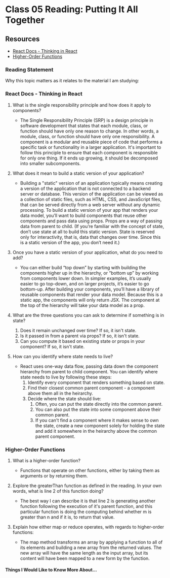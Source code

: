 # Class 05 Reading: Putting It All Together

## Resources

* [React Docs - Thinking in React](https://react.dev/learn/thinking-in-react)
* [Higher-Order Functions](https://eloquentjavascript.net/05_higher_order.html#h_xxCc98lOBK)

### Reading Statement

Why this topic matters as it relates to the material I am studying:


### React Docs - Thinking in React

1. What is the single responsibility principle and how does it apply to components?

   * The Single Responsibility Principle (SRP) is a design principle in software development that states that each module, class, or function should have only one reason to change. In other words, a module, class, or function should have only one responsibility. A component is a modular and reusable piece of code that performs a specific task or functionality in a larger application. It's important to follow this principle to ensure that each component is responsible for only one thing. If it ends up growing, it should be decomposed into smaller subcomponents.

2. What does it mean to build a static version of your application?

   * Building a "static" version of an application typically means creating a version of the application that is not connected to a backend server or database. This version of the application can be viewed as a collection of static files, such as HTML, CSS, and JavaScript files, that can be served directly from a web server without any dynamic processing. To build a static version of your app that renders your data model, you’ll want to build components that reuse other components and pass data using props. Props are a way of passing data from parent to child. (If you’re familiar with the concept of state, don’t use state at all to build this static version. State is reserved only for interactivity, that is, data that changes over time. Since this is a static version of the app, you don’t need it.)

3. Once you have a static version of your application, what do you need to add?

   * You can either build “top down” by starting with building the components higher up in the hierarchy, or “bottom up” by working from components lower down. In simpler examples, it’s usually easier to go top-down, and on larger projects, it’s easier to go bottom-up. After building your components, you’ll have a library of reusable components that render your data model. Because this is a static app, the components will only return JSX. The component at the top of the hierarchy will take your data model as a prop.

4. What are the three questions you can ask to determine if something is in state?

   1. Does it remain unchanged over time? If so, it isn't state.
   2. Is it passed in from a parent via props? If so, it isn't state.
   3. Can you compute it based on existing state or props in your component? If so, it isn't state.

5. How can you identify where state needs to live?

   * React uses one-way data flow, passing data down the component hierarchy from parent to child component. You can identify where state needs to live by following these steps:
     1. Identify every component that renders something based on state.
     2. Find their closest common parent component - a component above them all in the heirarchy.
     3. Decide where the state should live:
        1. Often, you can put the state directly into the common parent.
        2. You can also put the state into some component above their common parent.
        3. If you can't find a component where it makes sense to own the state, create a new component solely for holding the state and add it somewhere in the heirarchy above the common parent component.

### Higher-Order Functions

1. What is a higher-order function?

   * Functions that operate on other functions, either by taking them as arguments or by returning them.

2. Explore the greaterThan function as defined in the reading. In your own words, what is line 2 of this function doing?

   * The best way I can describe it is that line 2 is generating another function following the execution of it's parent function, and this particular function is doing the computing behind whether m is greater than n and if it is, to return that value.

3. Explain how either map or reduce operates, with regards to higher-order functions:

   * The map method transforms an array by applying a function to all of its elements and building a new array from the returned values. The new array will have the same length as the input array, but its content will have been mapped to a new form by the function.

#### Things I Would Like to Know More About...
